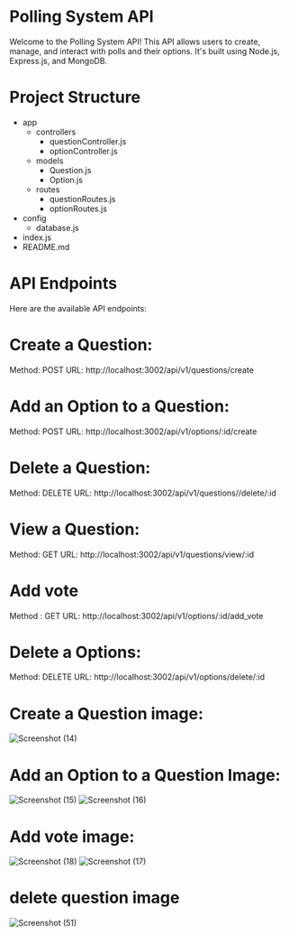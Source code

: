 # Polling System API

Welcome to the Polling System API! This API allows users to create, manage, and interact with polls and their options. It's built using Node.js, Express.js, and MongoDB.

# Project Structure
- app
  - controllers
    - questionController.js
    - optionController.js
  - models
    - Question.js
    - Option.js
  - routes
    - questionRoutes.js
    - optionRoutes.js
- config
  - database.js
- index.js
- README.md


# API Endpoints
Here are the available API endpoints:

# Create a Question:

Method: POST
URL: http://localhost:3002/api/v1/questions/create

# Add an Option to a Question:

Method: POST
URL: http://localhost:3002/api/v1/options/:id/create

# Delete a Question:

Method: DELETE
URL: http://localhost:3002/api/v1/questions//delete/:id

 # View a Question:

Method: GET
URL: http://localhost:3002/api/v1/questions/view/:id
  
# Add vote
Method : GET
URL: http://localhost:3002/api/v1/options/:id/add_vote

# Delete a Options:

Method: DELETE
URL: http://localhost:3002/api/v1/options/delete/:id

# Create a Question image:
![Screenshot (14)](https://github.com/manojkalyan/pollingsystem/assets/70328306/c7675337-36b6-4c23-928c-57a7a2e1ffdd)
# Add an Option to a Question Image:
![Screenshot (15)](https://github.com/manojkalyan/pollingsystem/assets/70328306/39273b53-d066-40e5-927d-b9a00d487bfa)
![Screenshot (16)](https://github.com/manojkalyan/pollingsystem/assets/70328306/08440420-0d1a-44f9-916c-39fabd00d755)
# Add vote image:


![Screenshot (18)](https://github.com/manojkalyan/pollingsystem/assets/70328306/70eac62f-9545-407c-8729-9d50f51cfb7f)
![Screenshot (17)](https://github.com/manojkalyan/pollingsystem/assets/70328306/f28cfda5-8680-4a72-a8bb-67196725ec68)
# delete question image



![Screenshot (51)](https://github.com/manojkalyan/pollingsystem/assets/70328306/8c15e632-2dd4-44f1-aaab-8c062e2cc116)



